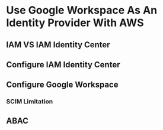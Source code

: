 # Use Google Workspace As An Identity Provider With AWS

## IAM VS IAM Identity Center

## Configure IAM Identity Center

## Configure Google Workspace

### SCIM Limitation

## ABAC